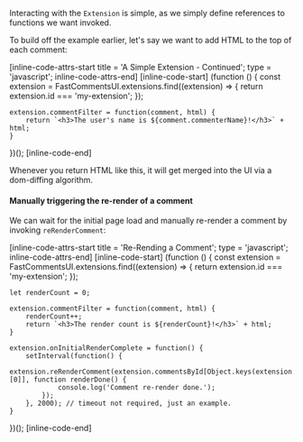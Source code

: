 Interacting with the `Extension` is simple, as we simply define references to functions we want invoked.

To build off the example earlier, let's say we want to add HTML to the top of each comment:

[inline-code-attrs-start title = 'A Simple Extension - Continued'; type = 'javascript'; inline-code-attrs-end]
[inline-code-start]
(function () {
    const extension = FastCommentsUI.extensions.find((extension) => {
        return extension.id === 'my-extension';
    });

    extension.commentFilter = function(comment, html) {
        return `<h3>The user's name is ${comment.commenterName}!</h3>` + html;
    }
})();
[inline-code-end]

Whenever you return HTML like this, it will get merged into the UI via a dom-diffing algorithm.

#### Manually triggering the re-render of a comment

We can wait for the initial page load and manually re-render a comment by invoking `reRenderComment`:

[inline-code-attrs-start title = 'Re-Rending a Comment'; type = 'javascript'; inline-code-attrs-end]
[inline-code-start]
(function () {
    const extension = FastCommentsUI.extensions.find((extension) => {
        return extension.id === 'my-extension';
    });

    let renderCount = 0;

    extension.commentFilter = function(comment, html) {
        renderCount++;
        return `<h3>The render count is ${renderCount}!</h3>` + html;
    }

    extension.onInitialRenderComplete = function() {
        setInterval(function() {
            extension.reRenderComment(extension.commentsById[Object.keys(extension.commentsById)[0]], function renderDone() {
                console.log('Comment re-render done.');
            });
        }, 2000); // timeout not required, just an example.
    }
})();
[inline-code-end]
